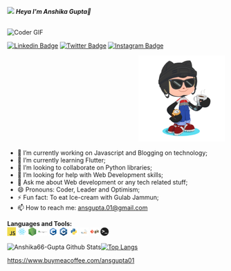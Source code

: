<img src="https://media.giphy.com/media/ObNTw8Uzwy6KQ/giphy.gif" width="30px">&nbsp;***Heya I'm Anshika Gupta👋***

<br>
 <img src="https://media.giphy.com/media/SWoSkN6DxTszqIKEqv/giphy.gif" alt="Coder GIF" width="500" height="400">
</br>

[![Linkedin Badge](https://img.shields.io/badge/-AnshikaGupta-blue?style=flat-square&logo=Linkedin&logoColor=white&link=https://www.linkedin.com/in/anshika-gupta-36711419b/)](https://www.linkedin.com/in/anshika-gupta-36711419b/) [![Twitter Badge](https://img.shields.io/badge/-@Anshika_Gupta-1ca0f1?style=flat-square&labelColor=1ca0f1&logo=twitter&logoColor=white&link=https://twitter.com/ANSHIKA71688056)](https://twitter.com/ANSHIKA71688056)  [![Instagram Badge](https://img.shields.io/badge/-@AnshikaGupta-D7008A?style=flat-square&labelColor=D7008A&logo=Instagram&logoColor=white&link=https://www.instagram.com/anshikagupta4324/)](https://www.instagram.com/anshikagupta4324/)
 <div align=right>
        <img src="https://raw.githubusercontent.com/AhmedFathyDev/AhmedFathyDev/main/GitHub.png" alt="GitHub Octocat Drinking a Cup of Coffee" height="200">
    </div>

- 🔭 I’m currently working on Javascript and Blogging on technology;
- 🌱 I’m currently learning Flutter;
- 👯 I’m looking to collaborate on Python libraries;
- 🤔 I’m looking for help with Web Development skills;
- 💬 Ask me about Web development or any tech related stuff;
- 😄 Pronouns: Coder, Leader and Optimism;
- ⚡ Fun fact: To eat Ice-cream with Gulab Jammun;
- 📫 How to reach me: ansgupta.01@gmail.com

**Languages and Tools:**  
<code><img height="20" src="https://raw.githubusercontent.com/github/explore/80688e429a7d4ef2fca1e82350fe8e3517d3494d/topics/javascript/javascript.png"></code>
<code><img height="20" src="https://raw.githubusercontent.com/github/explore/80688e429a7d4ef2fca1e82350fe8e3517d3494d/topics/react/react.png"></code>
<code><img height="20" src="https://raw.githubusercontent.com/github/explore/80688e429a7d4ef2fca1e82350fe8e3517d3494d/topics/nodejs/nodejs.png"></code>
<code><img height="20" src="https://raw.githubusercontent.com/github/explore/80688e429a7d4ef2fca1e82350fe8e3517d3494d/topics/mongodb/mongodb.png"></code>
<code><img height="20" src="https://raw.githubusercontent.com/github/explore/80688e429a7d4ef2fca1e82350fe8e3517d3494d/topics/c/c.png"></code>
<code><img height="20" src="https://raw.githubusercontent.com/github/explore/80688e429a7d4ef2fca1e82350fe8e3517d3494d/topics/cpp/cpp.png"></code>
<code><img height="20" src="https://raw.githubusercontent.com/github/explore/80688e429a7d4ef2fca1e82350fe8e3517d3494d/topics/python/python.png"></code>
<code><img height="20" src="https://raw.githubusercontent.com/github/explore/80688e429a7d4ef2fca1e82350fe8e3517d3494d/topics/mysql/mysql.png"></code>
<code><img height="20" src="https://raw.githubusercontent.com/github/explore/80688e429a7d4ef2fca1e82350fe8e3517d3494d/topics/git/git.png"></code>
<code><img height="20" src="https://raw.githubusercontent.com/github/explore/80688e429a7d4ef2fca1e82350fe8e3517d3494d/topics/terminal/terminal.png"></code>




<img align="left" alt="Anshika66-Gupta Github Stats" src="https://github-readme-stats.vercel.app/api?username=Anshika66-Gupta&show_icons=true&hide_border=true" /> 

[![Top Langs](https://github-readme-stats.vercel.app/api/top-langs/?username=Anshika66-Gupta&layout=compact)](https://github.com/Anshika66-Gupta/github-readme-stats)




https://www.buymeacoffee.com/ansgupta01
